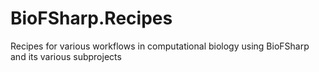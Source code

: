 # BioFSharp.Recipes
Recipes for various workflows in computational biology using BioFSharp and its various subprojects
